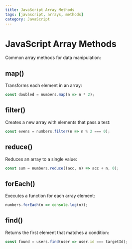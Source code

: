 ```yaml
---
title: JavaScript Array Methods
tags: [javascript, arrays, methods]
category: JavaScript
---
```


# JavaScript Array Methods

Common array methods for data manipulation:

## map()
Transforms each element in an array:
```javascript
const doubled = numbers.map(n => n * 2);
```

## filter()
Creates a new array with elements that pass a test:
```javascript
const evens = numbers.filter(n => n % 2 === 0);
```

## reduce()
Reduces an array to a single value:
```javascript
const sum = numbers.reduce((acc, n) => acc + n, 0);
```

## forEach()
Executes a function for each array element:
```javascript
numbers.forEach(n => console.log(n));
```

## find()
Returns the first element that matches a condition:
```javascript
const found = users.find(user => user.id === targetId);
```
